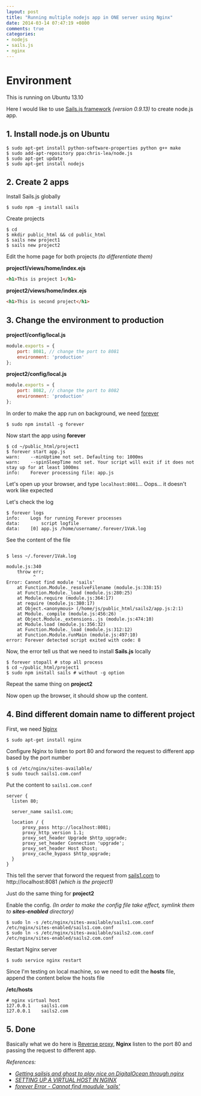 ```yaml
---
layout: post
title: "Running multiple nodejs app in ONE server using Nginx"
date: 2014-03-14 07:47:19 +0800
comments: true
categories: 
- nodejs
- sails.js
- nginx
---
```


# Environment

This is running on Ubuntu 13.10

Here I would like to use [Sails.js framework](http://sailsjs.org/) _(version 0.9.13)_ to create node.js app.

## 1. Install node.js on Ubuntu

```
$ sudo apt-get install python-software-properties python g++ make
$ sudo add-apt-repository ppa:chris-lea/node.js
$ sudo apt-get update
$ sudo apt-get install nodejs
```

## 2. Create 2 apps

Install Sails.js globally

```
$ sudo npm -g install sails
```

Create projects

```
$ cd
$ mkdir public_html && cd public_html
$ sails new project1
$ sails new project2
```

Edit the home page for both projects _(to differentiate them)_

**project1/views/home/index.ejs**

```html
<h1>This is project 1</h1>
```

**project2/views/home/index.ejs**

```html
<h1>This is second project</h1>
```

## 3. Change the environment to production

**project1/config/local.js**

```js
module.exports = {
    port: 8081, // change the port to 8081
    environment: 'production'
};
```

**project2/config/local.js**

```js
module.exports = {
    port: 8082, // change the port to 8082
    environment: 'production'
};
```

In order to make the app run on background, we need [forever](https://github.com/nodejitsu/forever)

```
$ sudo npm install -g forever
```

Now start the app using **forever**

```
$ cd ~/public_html/project1
$ forever start app.js
warn:    --minUptime not set. Defaulting to: 1000ms
warn:    --spinSleepTime not set. Your script will exit if it does not stay up for at least 1000ms
info:    Forever processing file: app.js
```

Let's open up your browser, and type `localhost:8081`... Oops... it doesn't work like expected

Let's check the log

```
$ forever logs
info:    Logs for running Forever processes
data:        script logfile                    
data:    [0] app.js /home/username/.forever/1Vak.log
```

See the content of the file

```

$ less ~/.forever/1Vak.log

module.js:340
    throw err;
          ^
Error: Cannot find module 'sails'
    at Function.Module._resolveFilename (module.js:338:15)
    at Function.Module._load (module.js:280:25)
    at Module.require (module.js:364:17)
    at require (module.js:380:17)
    at Object.<anonymous> (/home/js/public_html/sails2/app.js:2:1)
    at Module._compile (module.js:456:26)
    at Object.Module._extensions..js (module.js:474:10)
    at Module.load (module.js:356:32)
    at Function.Module._load (module.js:312:12)
    at Function.Module.runMain (module.js:497:10)
error: Forever detected script exited with code: 8
```

Now, the error tell us that we need to install **Sails.js** locally

```
$ forever stopall # stop all process
$ cd ~/public_html/project1
$ sudo npm install sails # without -g option
```

Repeat the same thing on **project2**

Now open up the browser, it should show up the content.

## 4. Bind different domain name to different project

First, we need [Nginx](http://nginx.org/)

```
$ sudo apt-get install nginx
```

Configure Nginx to listen to port 80 and forword the request to different app based by the port number

```
$ cd /etc/nginx/sites-available/
$ sudo touch sails1.com.conf
```

Put the content to `sails1.com.conf`

```nginx
server {
  listen 80;

  server_name sails1.com;

  location / {
      proxy_pass http://localhost:8081;
      proxy_http_version 1.1;
      proxy_set_header Upgrade $http_upgrade;
      proxy_set_header Connection 'upgrade';
      proxy_set_header Host $host;
      proxy_cache_bypass $http_upgrade;
  }
}
```

This tell the server that forword the request from [sails1.com](http://sails1.com) to http://localhost:8081 _(which is the project1)_

Just do the same thing for **project2**

Enable the config. _(In order to make the config file take effect, symlink them to **sites-enabled** directory)_

```
$ sudo ln -s /etc/nginx/sites-available/sails1.com.conf /etc/nginx/sites-enabled/sails1.com.conf
$ sudo ln -s /etc/nginx/sites-available/sails2.com.conf /etc/nginx/sites-enabled/sails2.com.conf
```

Restart Nginx server

```
$ sudo service nginx restart
```

Since I'm testing on local machine, so we need to edit the **hosts** file, append the content below the hosts file

**/etc/hosts**

```nginx
# nginx virtual host
127.0.0.1    sails1.com
127.0.0.1    sails2.com
```

## 5. Done
Basically what we do here is [Reverse proxy](http://en.wikipedia.org/wiki/Reverse_proxy), **Nginx** listen to the port 80 and passing the request to different app.

_References:_

* _[Getting sailsjs and ghost to play nice on DigitalOcean through nginx
](http://blog.gorelative.com/getting-sailsjs-and-ghost-to-play-nice-on-digitalocean-through-nginx/)_
* _[SETTING UP A VIRTUAL HOST IN NGINX](http://gerardmcgarry.com/2010/setting-up-a-virtual-host-in-nginx/)_
* _[forever Error - Cannot find moudule 'sails'](https://groups.google.com/forum/#!topic/sailsjs/0F-9ueNGLVM)_
